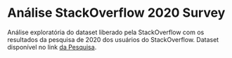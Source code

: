 # Análise StackOverflow 2020 Survey

Análise exploratória do dataset liberado pela StackOverflow com os resultados da pesquisa de 2020 dos usuários do StackOverflow. Dataset disponível no link [da Pesquisa](https://insights.stackoverflow.com/survey/).
